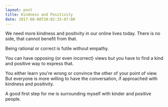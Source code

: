 ```yaml
---
layout: post
title: Kindness and Positivity
date: 2017-08-08T20:02:33-07:00
---
```


‪‪We need more kindness and positivity in our online lives today. There is no side, that cannot benefit from that. ‬

Being rational or correct is futile without empathy. 

You can have opposing (or even incorrect) views but you have to find a kind and positive way to express that. 

You either learn you're wrong or convince the other of your point of view. But everyone is more willing to have the conversation, if approached with kindness and positivity. 

A good first step for me is surrounding myself with kinder and positive people.

<!--

http://boz.com/articles/be-kind.html
http://gizmodo.com/exclusive-heres-the-full-10-page-anti-diversity-screed-1797564320
https://medium.com/@yonatanzunger/so-about-this-googlers-manifesto-1e3773ed1788

-->